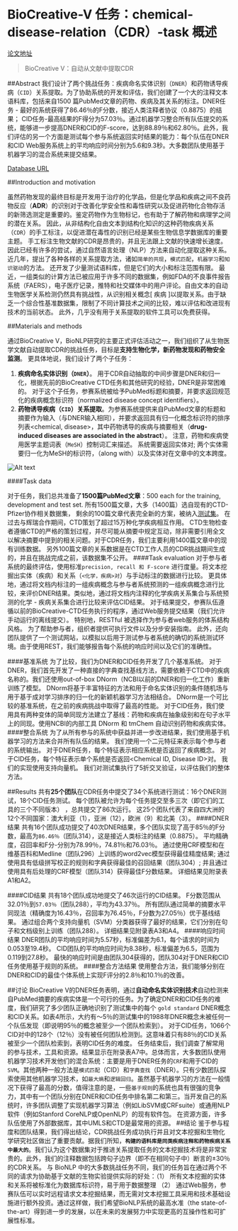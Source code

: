 # BioCreative-V 任务：chemical-disease-relation（CDR）-task 概述
[论文地址](http://www.biocreative.org/media/store/files/2015/BC5CDR_overview.final.pdf)

> BioCreative V：自动从文献中提取CDR

##Abstract
我们设计了两个挑战任务：疾病命名实体识别（`DNER`）和药物诱导疾病（`CID`）关系提取。为了协助系统的开发和评估，我们创建了一个大的注释文本语料库，包括来自1500 篇PubMed文章的药物、疾病及其关系的标注。DNER任务 - 最好的系统获得了86.46％的F分数，接近人类注释者协议（0.8875）的结果； CID任务-最高结果的F得分为57.03％。通过机器学习整合所有队伍提交的系统，能够进一步提高DNER和CID的F-score，达到88.89％和62.80％。此外，我们评估的另一个方面是测试每个参与系统返回实时结果的能力：每个队伍在DNER和CID Web服务系统上的平均响应时间分别为5.6和9.3秒。大多数团队使用基于机器学习的混合系统来提交结果。

[Database URL](http://www.biocreative.org/tasks/biocreative-v/track-3-cdr/)


##Introduction and motivation

虽然药物发现的最终目标是开发用于治疗的化学品，但是化学品和疾病之间不良药物反应（**ADR**）的识别对于改善化学安全性和毒性研究以及促进药物化合物存活的新筛选测定是重要的。鉴定药物作为生物标记，也有助于了解药物和病理学之间的潜在关系。 因此，从非结构化自由文本到结构化知识的这种药物疾病关系（`CDR`）的手工标注，以促进潜在毒性的识别已经是某些生物信息学数据库的重要主题。
	手工标注生物文献的CDR是昂贵的，并且无法跟上文献的快速增长速度。因此已经有许多的尝试，通过自然语言处理（NLP）方法来自动化提取这种关系。近几年，提出了各种各样的关系提取方法，诸如`简单的共现`，`模式匹配`，`机器学习`和`知识驱动`的方法。 还开发了少量测试语料库，但是它们的大小和标注范围有限。 最近，一组类似的计算方法已被应用于许多不同的数据集，例如FDA的不良事件报告系统（FAERS），电子医疗记录，推特和社交媒体中的用户评论。自由文本的自动生物医学关系检测仍然具有挑战性，从识别相关概念[ 疾病 ]以提取关系。由于缺乏一个综合性基准数据集，限制了不同计算技术之间的比较，难以评估和改进现有技术的当前状态。 此外，几乎没有用于关系提取的软件工具可以免费获得。

##Materials and methods

通过BioCreative V，BioNLP研究的主要正式评估活动之一，我们组织了从生物医学文献自动提取CDR的挑战任务，目标是**支持生物化学，新药物发现和药物安全监测**。 更具体地说，我们设计了两个子任务：
1. **疾病命名实体识别（`DNER`）**。 用于CDR自动抽取的中间步骤是DNER和归一化，根据先前的BioCreative CTD任务和其他研究的经验，DNER是非常困难的。 对于这个子任务，参赛系统被给予PubMed标题和摘要，并要求返回规范化的疾病概念标识符（normalized disease concept identifiers）。
2. **药物诱导疾病（`CID`）关系提取**。为参赛系统提供来自PubMed文章的标题和摘要作为输入（与DNER输入相同），并要求返回具有归一化概念标识符的排序列表<chemical, disease>，其中药物诱导的疾病与摘要相关（**drug-induced diseases are associated in the abstract**）。
注意，药物和疾病使用医学主题词表（`MeSH`）控制词汇来描述。 系统需要返回实体对; 两个实体需要归一化为MeSH的标识符，（along with）以及实体对在文章中的文本跨度。

![Alt text](./QQ截图20170117153116.png)

####Task data

对于任务，我们总共准备了**1500篇PubMed文章**：500 each for the training, development and test set. 所有1500篇文章，大多（1400篇）选自现有的CTD-Pfizer协作相关数据集， 剩余的100篇文章代表完全新的方案，被纳入[测试集](http://www.biocreative.org/re%20sources/corpora/biocreative-v-cdr-corpus/)。
	在过去与辉瑞合作期间，CTD策划了超过15万种化学疾病相互作用。 CTD生物检查者遵循CTD的严格的策划过程，并尽可能从摘要中规定互动，除非需要引用全文以解决摘要中提到的相关问题。对于CDR任务，我们主要利用1400篇文章中的现有训练数据。 另外100篇文章的关系数据是在CTD工作人员的CDR挑战期间生成的，并且在挑战完成之前，该数据集不公开。
####Task evaluation
对于参与者系统的最终评估，使用标准`precision, recall 和 F-score` 进行度量。将文本挖掘出实体（疾病）和关系（`<化学，疾病>对`）与手动标注的数据进行比较。 更具体地，通过将文档内标注的一组疾病概念与参与者系统预测的一组疾病概念进行比较，来评价DNER结果。类似地，通过将文档内注释的化学疾病关系集合与系统预测的化学 - 疾病关系集合进行比较来评估CID结果。
对于结果提交，参赛队伍遵循以前的BioCreative-CTD任务执行的程序，通过Web服务提交结果（我们允许手动运行的离线提交）。 特别地，RESTful 被选择作为参与者web服务的体系结构风格。 为了帮助参与者，组织者提供可执行文件以及分步安装指南。 此外，还向团队提供了一个测试网站，以模拟以后用于测试参与者系统的确切的系统测试环境。由于使用REST，我们能够报告每个系统的响应时间以及它们的准确性。

####基准系统
为了比较，我们为DNER和CID任务开发了几个基准系统。
对于DNER，我们首先开发了一种直接的字典查找基线方法，需要依赖于CTD中的疾病名称的。我们还使用out-of-box
DNorm（NCBI以前的DNER和归一化工作）重新训练了模型。 DNorm将基于丰富特征的方法和用于命名实体识别的条件随机场与用于基于成对学习排序的归一化的新颖机器学习方法相结合。 DNorm是一个可比较的基准系统，在之前的疾病挑战中取得了最高的性能。
对于CID任务，我们使用具有两种变体的简单同现方法建立了基线：药物和疾病在抽象级别和在句子水平上的同现。使用NCBI的内部工具 DNorm 和 tmChem 自动识别药物和疾病实体。
####整合系统
为了从所有参与的系统中获益并进一步改进结果，我们使用基于机器学习的方法来合并所有队伍的结果。 我们使用一个二元特征来表示每个参与者的系统输出。 对于DNER任务，每个特征表示相应系统是否返回了疾病概念。 对于CID任务，每个特征表示单个系统是否返回<Chemical ID, Disease ID>对。 我们的实现使用支持向量机。 我们对测试集执行了5折交叉验证，以评估我们的整体方法。

##Results
共有**25个团队**在CDR任务中提交了34个系统进行测试：16个DNER测试，18个CID任务测试。 每个团队被允许为每个任务提交至多三次（即它们的工具的三个不同版本） ，总共提交了86次运行。 这25个团队代表了来自四大洲的12个不同国家：澳大利亚（1），亚洲（12），欧洲（9）和北美（3）。
####DNER结果
共有16个团队成功提交了40次DNER结果，多个团队实现了高于85％的F分数，最高为`86.46％`（团队314），这是接近人类标注的结果（0.8875）。 平均精确度，召回率和F分-分别为78.99％，74.81％和76.03％。 通过使用CRF模型和在维基百科和Medline（团队296）上训练的word2vec模型获得最佳精度结果; 通过使用具有低级拼写校正的规则和字典获得最佳的召回结果（团队304）; 并且通过使用具有后处理的CRF模型（团队314）获得最佳F分数结果。 详细结果见附录表A1和A2。

####CID结果
共有18个团队成功地提交了46次运行的CID结果。 F分数范围从32.01％到`57.03％`（团队288），平均为43.37％。 所有团队通过简单的摘要水平同现法（精确度为16.43％，召回率为76.45％，F分数为27.05％）优于基线结果。 通过组合两个支持向量机（SVM）分类器获得了最好的结果，它们分别在句子和文档级别上训练（团队288）。 详细结果见附录表A3和A4。
####响应时间结果
DNER团队的平均响应时间为5.57秒，标准偏差为6.1，每个请求的时间为0.053至19.4秒。 CID团队的平均响应时间为8.38秒，标准偏差为6.5，范围为0.119到27.8秒。 最快的响应时间是由团队304获得的，团队304对于DNER和CID任务使用基于规则的系统。
####整合方法结果
使用整合方法，我们能够分别在DNER和CID的最佳个体系统上实现F评分的2.8％和10.1％的改善。

##讨论
BioCreative V的DNER任务表明，通过**自动命名实体识别技术**自动检测来自PubMed摘要的疾病实体是一个可行的任务。为了确定DNER和CID任务的难度，我们研究了多少团队正确地识别了测试集中的每个 `gold standard` DNER概念和CID关系。如表4所示，大约有〜5％的测试集中的1988年DNER概念未被任何一个队伍发现（即说明95％的概念被至少一个团队检索到）。 对于CID任务，1066个CID对中的128个（12％）没有被任何团队检测到。这意味着只有88％的CID关系被至少一个团队检索到，表明CID任务的难度。
任务结束后，我们调查了解常用的参与技术，工具和资源。结果显示在附录表A7中。总体而言，大多数团队使用机器学习技术开发他们的混合系统：主要是用于DNER任务的`CRF`和用于CID的`SVM`。其他两种一般方法是`模式匹配`（CID）和`字典查找`（DNER）。只有少数团队探索使用其他机器学习技术，如`最大熵`和`逻辑回归`。虽然基于机器学习的方法在一般情况下获得了最高的分数，值得注意的是，一些`基于规则`的系统也具有很强的竞争力，其中有一个团队分别在DNER和CID任务中排名第二和第三。当开发自己的系统时，许多团队调整了实现机器学习算法（例如LibSVM或CRFsuite）或通用NLP软件（例如Stanford CoreNLP或OpenNLP）的现有软件包。
在资源方面，许多队伍使用了外部数据库，其中UMLS和CTD是最常用的资源。
##结论
鉴于参与程度和团队结果，我们得出结论，CDR挑战任务成功执行并且对文本挖掘和生物化学研究社区做出了重要贡献。据我们所知，**`构建的语料库是同类疾病注释和药物疾病关系中最大的`**。我们认为这个数据集对于推进关系提取任务的文本挖掘技术将是非常宝贵的。此外，我们的注释数据包括跨句子边界（即不在相同句子中）断言的±30％的CDR关系。
与 BioNLP 中的大多数挑战任务不同，我们的任务旨在通过两个不同的请求为协助基于文献的生物实验提供实际的好处：（1） 所有文本挖掘的实体和关系将被标准化为数据库标识符，易于用于数据整理
（2） 通过Web服务，参赛队伍可以实时远程请求文本挖掘结果，而无需对文本挖掘工具采用和技术基础设施进行额外投资。通过这样做，我们希望BioNLP系统的最高水准（the state-of-the-art）得到进一步的发展，以在未来的发展努力中实现更高的互操作性和可扩展性标准。
